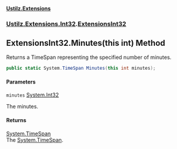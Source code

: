 #### [Ustilz.Extensions](index.md 'index')
### [Ustilz.Extensions.Int32](Ustilz.Extensions.Int32.md 'Ustilz.Extensions.Int32').[ExtensionsInt32](Ustilz.Extensions.Int32.ExtensionsInt32.md 'Ustilz.Extensions.Int32.ExtensionsInt32')

## ExtensionsInt32.Minutes(this int) Method

Returns a TimeSpan representing the specified number of minutes.

```csharp
public static System.TimeSpan Minutes(this int minutes);
```
#### Parameters

<a name='Ustilz.Extensions.Int32.ExtensionsInt32.Minutes(thisint).minutes'></a>

`minutes` [System.Int32](https://docs.microsoft.com/en-us/dotnet/api/System.Int32 'System.Int32')

The minutes.

#### Returns
[System.TimeSpan](https://docs.microsoft.com/en-us/dotnet/api/System.TimeSpan 'System.TimeSpan')  
The [System.TimeSpan](https://docs.microsoft.com/en-us/dotnet/api/System.TimeSpan 'System.TimeSpan').